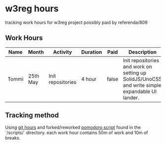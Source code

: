 # w3reg hours

tracking work hours for w3reg project possibly paid by referenda/809

## Work Hours

| **Name** | **Month** | **Activity** | **Duration** | **Paid** | **Description** |
|----------|-----------|--------------|--------------|-----------------|----------------|
| Tommi    | 25th May  | Init repositories | 4 hour  | false |  Init repositories and work on setting up SolidJS/UnoCSS and write simple expandable UI lander. |

## Tracking method

Using [git hours](https://github.com/kimmobrunfeldt/git-hours) and forked/reworked [pomodoro script]([https://github.com/rotkonetworks/w3reghours](https://github.com/rotkonetworks/w3reghours/tree/master/scripts)) found in the `/scripts/` directory. each work hour contains 50m of
work and 10m of breaks.
